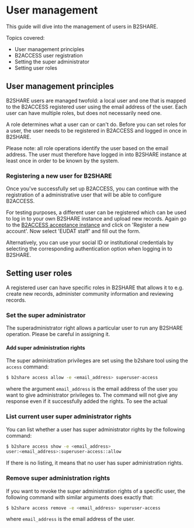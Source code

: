 # User management
This guide will dive into the management of users in B2SHARE.

Topics covered:
- User management principles
- B2ACCESS user registration
- Setting the super administrator
- Setting user roles

## User management principles
B2SHARE users are managed twofold: a local user and one that is mapped to the B2ACCESS registered user using the email address of the user. Each user can have multiple roles, but does not necessarily need one.

A role determines what a user can or can't do. Before you can set roles for a user, the user needs to be registered in B2ACCESS and logged in once in B2SHARE.

Please note: all role operations identify the user based on the email address. The user must therefore have logged in into B2SHARE instance at least once in order to be known by the system.

### Registering a new user for B2SHARE
Once you've successfully set up B2ACCESS, you can continue with the registration of a administrative user that will be able to configure B2ACCESS.

For testing purposes, a different user can be registered which can be used to log in to your own B2SHARE instance and upload new records. Again go to the [B2ACCESS acceptance instance](https://unity.eudat-aai.fz-juelich.de:8443/home/home) and click on 'Register a new account'. Now select 'EUDAT staff' and fill out the form.

Alternatively, you can use your social ID or institutional credentials by selecting the corresponding authentication option when logging in to B2SHARE.

## Setting user roles
A registered user can have specific roles in B2SHARE that allows it to e.g. create new records, administer community information and reviewing records.

### Set the super administrator
The superadministrator right allows a particular user to run any B2SHARE operation. Please be careful in assigning it.

#### Add super administration rights
The super administration privileges are set using the b2share tool using the `access` command:

```sh
$ b2share access allow -e <email_address> superuser-access
```

where the argument `email_address` is the email address of the user you want to give administrator privileges to. The command will not give any response even if it successfully added the rights. To see the actual

### List current user super administrator rights
You can list whether a user has super administrator rights by the following command:

```sh
$ b2share access show -e <email_address>
user:<email_address>:superuser-access::allow
```

If there is no listing, it means that no user has super administration rights.

### Remove super administration rights
If you want to revoke the super administration rights of a specific user, the following command with similar arguments does exactly that:

```sh
$ b2share access remove -e <email_address> superuser-access
```

where `email_address` is the email address of the user.
